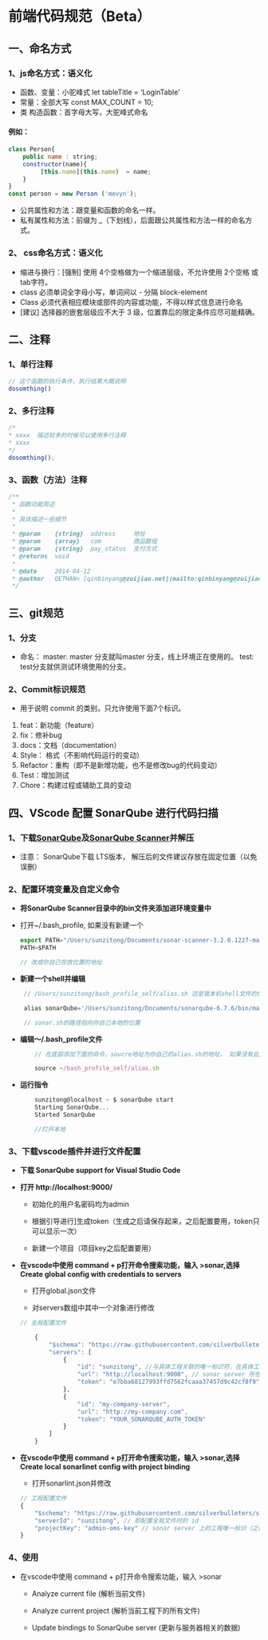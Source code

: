 # 前端代码规范（Beta）
## 一、命名方式
### 1、js命名方式：语义化
* 函数、变量：小驼峰式 let tableTitle = ‘LoginTable'
* 常量：全部大写 const MAX_COUNT = 10;
* 类 构造函数：首字母大写，大驼峰式命名


#### 例如：
```javascript
class Person{
    public name : string;
    constructor(name){
         [this.name](this.name)  = name;
    }
}
const person = new Person ('mevyn');
```
* 公共属性和方法：跟变量和函数的命名一样。
* 私有属性和方法：前缀为 _（下划线），后面跟公共属性和方法一样的命名方式。

### 2、 css命名方式：语义化
* 缩进与换行：[强制] 使用 4个空格做为一个缩进层级，不允许使用 2个空格 或 tab字符。
* class 必须单词全字母小写，单词间以 - 分隔  block-element 
* Class 必须代表相应模块或部件的内容或功能，不得以样式信息进行命名
* [建议] 选择器的嵌套层级应不大于 3 级，位置靠后的限定条件应尽可能精确。


## 二、注释
### 1、单行注释
```javascript
// 这个函数的执行条件，执行结果大概说明
dosomthing()
```

### 2、多行注释
```javascript
/*
* xxxx  描述较多的时候可以使用多行注释
* xxxx
*/
dosomthing();
```

### 3、函数（方法）注释
```javascript
/**
 * 函数功能简述
 *
 * 具体描述一些细节
 *
 * @param    {string}  address     地址
 * @param    {array}   com         商品数组
 * @param    {string}  pay_status  支付方式
 * @returns  void
 *
 * @date     2014-04-12
 * @author   QETHAN< [qinbinyang@zuijiao.net](mailto:qinbinyang@zuijiao.net) >
 */
```

## 三、git规范
### 1、分支
* 命名：
master: master 分支就叫master 分支，线上环境正在使用的。
test: test分支就供测试环境使用的分支。

### 2、Commit标识规范
* 用于说明 commit 的类别，只允许使用下面7个标识。
1. feat：新功能（feature）
2. fix：修补bug
3. docs：文档（documentation）
4. Style： 格式（不影响代码运行的变动）
5. Refactor：重构（即不是新增功能，也不是修改bug的代码变动）
6. Test：增加测试
7. Chore：构建过程或辅助工具的变动

## 四、VScode 配置 SonarQube 进行代码扫描
### 1、下载[SonarQube](https://www.sonarqube.org/downloads/)及[SonarQube Scanner](https://docs.sonarqube.org/display/SCAN/Analyzing+with+SonarQube+Scanner/)并解压

- 注意： SonarQube下载 LTS版本， 解压后的文件建议存放在固定位置（以免误删）

### 2、配置环境变量及自定义命令

-  **将SonarQube Scanner目录中的bin文件夹添加进环境变量中**

  - 打开~/.bash_profile, 如果没有新建一个

    ```javascript
    export PATH="/Users/sunzitong/Documents/sonar-scanner-3.2.0.1227-macosx/bin:$PATH"
    PATH=$PATH

    // 改成你自己存放位置的地址
    ```

- **新建一个shell并编辑**

   ```javascript
    // /Users/sunzitong/bash_profile_self/alias.sh 这是我本机shell文件的位置

    alias sonarQube='/Users/sunzitong/Documents/sonarqube-6.7.6/bin/macosx-universal-64/sonar.sh'

    // sonar.sh的路径指向你自己本地的位置
    ```
- **编辑～/.bash_profile文件**

    ```javascript
        // 在底部添加下面的命令，soucre地址为你自己的alias.sh的地址， 如果没有此文件新建一个即可

        source ~/bash_profile_self/alias.sh
    ```

- **运行指令**

    ```javascript
        sunzitong@localhost ~ $ sonarQube start
        Starting SonarQube...
        Started SonarQube

        //打开本地
    ```
### 3、下载vscode插件并进行文件配置

- **下载 SonarQube support for Visual Studio Code**

- **打开 http://localhost:9000/**

    - 初始化的用户名密码均为admin

    - 根据引导进行]生成token（生成之后请保存起来，之后配置要用，token只可以显示一次）

    - 新建一个项目（项目key之后配置要用）

- **在vscode中使用 command + p打开命令搜索功能，输入 >sonar,选择 Create global config with credentials to servers**

    - 打开global.json文件

    - 对servers数组中其中一个对象进行修改

    ```javascript
    // 全局配置文件

        {
            "$schema": "https://raw.githubusercontent.com/silverbulleters/sonarqube-inject-vsc/master/schemas/global.json",
            "servers": [
                {
                    "id": "sunzitong", //与具体工程关联的唯一标识符，在具体工程配置文件中会用到
                    "url": "http://localhost:9000", // sonar server 所在的地址
                    "token": "e7bba68127993ffd7562fcaaa37457d9c42cf8f9" // 之前生成的token
                },
                {
                    "id": "my-company-server",
                    "url": "http://my-company.com",
                    "token": "YOUR_SONARQUBE_AUTH_TOKEN"
                }
            ]
        }
    ```

- **在vscode中使用 command + p打开命令搜索功能，输入 >sonar,选择 Create local sonarlinet config with project binding**

    - 打开sonarlint.json并修改

    ```javascript
    // 工程配置文件
    {
        "$schema": "https://raw.githubusercontent.com/silverbulleters/sonarqube-inject-vsc/master/schemas/sonarlint.json",
        "serverId": "sunzitong", // 即配置全局文件时的 id
        "projectKey": "admin-oms-key" // sonar server 上的工程唯一标识（之前生成的 projectKey）
    }
    ```



### 4、使用

-  在vscode中使用 command + p打开命令搜索功能，输入 >sonar

    - Analyze current file (解析当前文件)

    - Analyze current project (解析当前工程下的所有文件)

    - Update bindings to SonarQube server (更新与服务器相关的数据)
